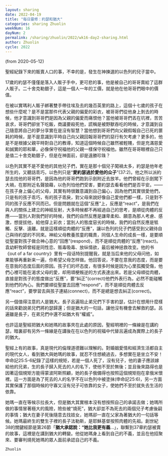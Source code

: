 ```yaml
---
layout: sharing
date: 2022-04-19
title: "每日靈修：約瑟和猶大"
categories: sharing Zhuolin
weekNum: 16
dayNum: 2
permalink: /sharing/zhuolin/2022/wk16-day2-sharing.html
author: Zhuolin
cycle: 2022
---
```

(from 2020-05-12)

聖經紀錄下來的販賣人口的事，不幸的是，發生在神揀選的以色列的兒子當中。  

17歲的約瑟不僅僅是落入人販子手中，更可悲的事，他是被自己的哥哥賣給了這群人販子。二十舍克勒銀子，這是一個人一年的工價，就是他在他哥哥們眼中的價值。  

在被以實瑪利人販子綁著雙手帶往埃及去的幾百英里的路上，這個十七歲的孩子在想些什麼呢？是不是當那件代表父親的偏愛的彩衣，被哥哥們從他身上剝去的時候，他才意識到哥哥們是因為父親的偏愛而痛恨他？當他被哥哥們丟在坑裡，苦苦哀求，哥哥們卻坐下吃飯，商議要殺死他，謊稱是被野獸吞吃的時候，才意識到自己隨意將自己的夢分享實在是沒有智慧？當他想到哥哥們向父親假報自己已死的噩耗的時候，是不是意識到平時自己向父親回報哥哥們的惡行有欠考慮？更多的，他是不是根據父親平時對自己的教導，知道這個時候自己雖然被輕賤，但是充滿慈愛和誠實的耶和華，必像保守祝福他的父親一樣保守祝福他。雖然在哥哥眼裡自己只是值二十舍克勒銀子，但是在神面前，卻是遠勝珍珠？  

以色列其實不是不愛他的其他兒子們，實在是那十個兒子闖禍太多，約瑟是他年老所生的，又聽話乖巧，以色列只是“**愛約瑟過於愛他的众子**”(37:2)。他之所以派約瑟去找他的哥哥們，是因為他的哥哥們跑到示劍附近去放羊。他們曾經在示劍闖下大禍，在那附近名聲狼藉，以色列怕他們受害，要約瑟去看看他們是否平安。—— 在孩子身上偏心的父母，其實有時很難意識到自己偏心，因為他們其實很愛他們，只是有的孩子乖巧，有的孩子乖戾，對父母來說好像自己愛他們都一樣，只是對不同的孩子反應不同而已。但是問題就在這個“反應”上，反應是“react”，是我們在與人的關係上建立的神經反射，大多時候都不再經過自己的思考，是順從肉體的反應——當別人對我們好的時候，我們的自然反應是謙卑柔和、願意為那人考慮、感激，想提拔他，給他穿上彩衣；當別人的態度惡劣的時候，我們的自然反應是牴觸、反擊、遠離。就是這樣順從肉體的“反應”，讓以色列的兒子們感受到父親待自己與待約瑟的不同來。神給父母教養孩童的職責，同個人生命的成長一樣，是要順從聖靈對孩子做合神心意的“回應”(respond)，而不是順從肉體的“反應”(react)。袁幼軒牧師曾經是同性恋、贩毒吸毒、放纵情欲，最后被神拯救改变。他的书《out of a far country》里有一段话特别提醒我，就是当后来他的父母问他，如果能够再重新来一遍，你希望父母怎样做。他回答说，不要在意我的态度，而是要在意我的态度后面的原因。孩子们的坏态度，有很多时候是因为心里孤獨受傷，他們心裡可能在渴求父母的愛，却用頑梗叛逆的方式表達出來。若是父母順從肉體，直接是對孩子的態度做出“反應”，要“糾正”(correct)他們外表行為，必然不能碰觸到他們的內心。我們要順從聖靈去回應”respond“，而不是順從肉體去反應“react”，要學習去與孩子連結(connect)，而不是總是想去糾正(correct)。  

   

另一個值得注意的人是猶大。長子呂遍阻止弟兄們下手害約瑟，估計在想用什麼樣的話來勸說弟兄們將約瑟歸還；但是猶大的一句話，讓他沒有機會去解救約瑟。呂遍雖是長子，在弟兄們中還不如猶大有“權威”。  

也許這是聖經把猶大和她瑪的故事夾在此處的原因，聖經明裡的一條線是在講約瑟，暗裏卻有另外一條線是在講後在在以色列的祝福中代替呂遍成為實際上的長子的猶大。  

聖經上有的故事，真是現代的倫理道德難以理解的。對婚姻愛情和經濟生活都自主的現代女人，看到猶大與她瑪的故事，就忍不住想繞過去，多想實在是坐立不安！申命記25:5-6紀錄了這樣的規矩，若是一個人死了，沒有兒子，他的妻子應該嫁給他的兄弟，生的長子歸入死去的人的名下，使他不至於無後；並且後來路得也是因著這個規矩方能得蒙波阿斯照顧，她的長子俄備得也按照這個規矩抱在拿俄米懷裡。這一方面是為了死去的人的名字不在以色列中被塗抹(申命記25:6)，另一方面其實保護了那個時候的守寡又沒有兒子可依靠的女子，使她們不至於就失去生活的依靠。  

她瑪一直在等候示拉長大，但是猶大其實根本沒有想按照自己的承諾去做；她瑪所做的事情冒著極大的風險，險些被“燒死”，猶大卻並不為死去的兩個兒子考慮後嗣的事情；猶大在妻子死後隨意去找妓女，她瑪卻一直在父家為著猶大的一句話等候。她瑪最終生的雙生子裡的長子法勒斯，是耶穌基督按照肉體的先祖。創世紀38的關鍵經節是第26節「**猶大承認說：“她比我更有義**...」，聯繫到37章約瑟被賣的故事，這裡是在講到猶大的轉變。他從她瑪身上看到自己的不義，並且在他招聚來、要審判燒死她瑪的眾人面前承認自己的不義。  

`Zhuolin`  
